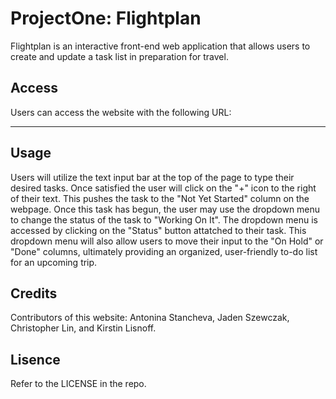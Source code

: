 # ProjectOne: Flightplan

Flightplan is an interactive front-end web application that allows users to create and update a task list in preparation for travel. 

## Access 

Users can access the website with the following URL:

****

## Usage

Users will utilize the text input bar at the top of the page to type their desired tasks. Once satisfied the user will click on the "+" icon to the right of their text. This pushes the task to the "Not Yet Started" column on the webpage. Once this task has begun, the user may use the dropdown menu to change the status of the task to "Working On It". The dropdown menu is accessed by clicking on the "Status" button attatched to their task. This dropdown menu will also allow users to move their input to the "On Hold" or "Done" columns, ultimately providing an organized, user-friendly to-do list for an upcoming trip. 

## Credits
Contributors of this website: Antonina Stancheva, Jaden Szewczak, Christopher Lin, and Kirstin Lisnoff.

## Lisence

Refer to the LICENSE in the repo. 